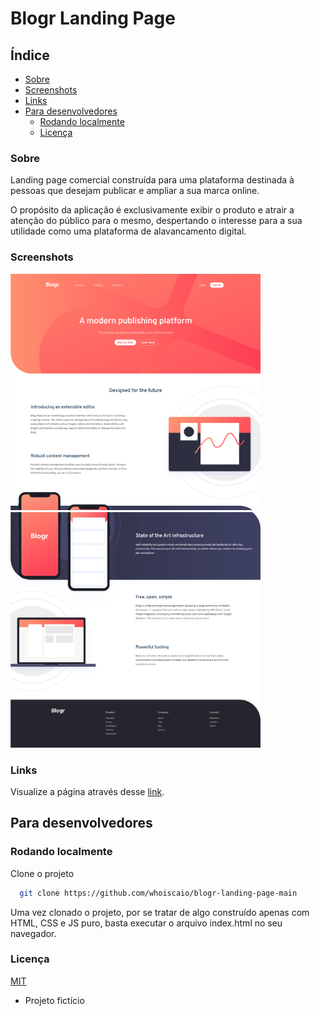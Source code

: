 
# Blogr Landing Page

## Índice

- [Sobre](#sobre)
- [Screenshots](#screenshots)
- [Links](#links)
- [Para desenvolvedores](#para-desenvolvedores)
  - [Rodando localmente](#rodando-localmente)
  - [Licença](#licença)

### Sobre

Landing page comercial construída para uma plataforma destinada à pessoas que desejam publicar e ampliar a sua marca online.

O propósito da aplicação é exclusivamente exibir o produto e atrair a atenção do público para o mesmo, despertando o interesse para a sua utilidade como uma plataforma de alavancamento digital.

### Screenshots

<div>
  <img src="./utils/blogr_1.png" width="400" />
  <img src="./utils/blogr_2.png" width="400" />
</div>

### Links

Visualize a página através desse [link](https://whoiscaio.github.io/blogr-landing-page-main/).


## Para desenvolvedores

### Rodando localmente

Clone o projeto

```bash
  git clone https://github.com/whoiscaio/blogr-landing-page-main
```

Uma vez clonado o projeto, por se tratar de algo construído apenas com HTML, CSS e JS puro, basta executar o arquivo index.html no seu navegador.

### Licença

[MIT](https://choosealicense.com/licenses/mit/)

* Projeto fictício

